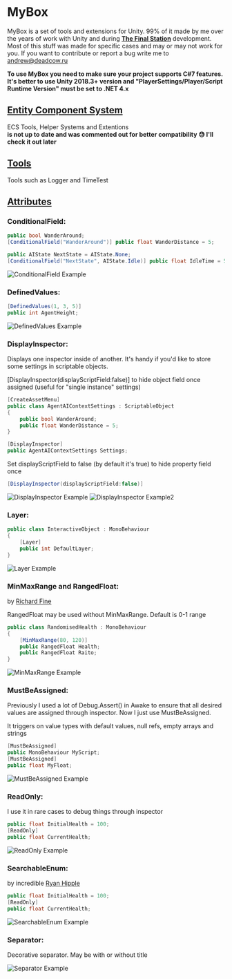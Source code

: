 # MyBox
MyBox is a set of tools and extensions for Unity. 99% of it made by me over the years of work with Unity and during **[The Final Station](https://store.steampowered.com/app/435530/The_Final_Station/)** development. <br />
Most of this stuff was made for specific cases and may or may not work for you. If you want to contribute or report a bug write me to andrew@deadcow.ru

**To use MyBox you need to make sure your project supports C#7 features.**<br />
**It's better to use Unity 2018.3+ version and "PlayerSettings/Player/Script Runtime Version" must be set to .NET 4.x**

## [Entity Component System](ECS/)
ECS Tools, Helper Systems and Extentions <br />
**is not up to date and was commented out for better compatibility :sweat: I'll check it out later**

## [Tools](Tools/)
Tools such as Logger and TimeTest

## [Attributes](Attributes/)
### ConditionalField:
```c#
public bool WanderAround;
[ConditionalField("WanderAround")] public float WanderDistance = 5;

public AIState NextState = AIState.None;
[ConditionalField("NextState", AIState.Idle)] public float IdleTime = 5;
```
![ConditionalField Example][ConditionalField]

[ConditionalField]: http://deadcow.ru/MyBox/ConditionalField.gif "ConditionalField Example"


### DefinedValues:
```c#
[DefinedValues(1, 3, 5)]
public int AgentHeight;
```
![DefinedValues Example][DefinedValues]

[DefinedValues]: http://deadcow.ru/MyBox/DefinedValues.gif "DefinedValues Example"


### DisplayInspector:
Displays one inspector inside of another. 
It's handy if you'd like to store some settings in scriptable objects.

[DisplayInspector(displayScriptField:false)] to hide object field once assigned (useful for "single instance" settings)
```c#
[CreateAssetMenu]
public class AgentAIContextSettings : ScriptableObject
{
	public bool WanderAround;
	public float WanderDistance = 5;
}
```
```c#
[DisplayInspector]
public AgentAIContextSettings Settings;
```
Set displayScriptField to false (by default it's true) to hide property field once 
```c#
[DisplayInspector(displayScriptField:false)]
```
![DisplayInspector Example][DisplayInspector]
![DisplayInspector Example2][DisplayInspector2]

[DisplayInspector]: http://deadcow.ru/MyBox/DisplayInspector.gif "DisplayInspector Example"
[DisplayInspector2]: http://deadcow.ru/MyBox/DisplayInspector2.gif "DisplayInspector Example2"


### Layer:
```c#
public class InteractiveObject : MonoBehaviour
{
	[Layer] 
	public int DefaultLayer;
}
```
![Layer Example][Layer]

[Layer]: http://deadcow.ru/MyBox/LayerAttribute.gif "Layer Example"


### MinMaxRange and RangedFloat:
by [Richard Fine](https://bitbucket.org/richardfine/scriptableobjectdemo)

RangedFloat may be used without MinMaxRange. Default is 0-1 range
```c#
public class RandomisedHealth : MonoBehaviour
{
	[MinMaxRange(80, 120)] 
	public RangedFloat Health;
	public RangedFloat Raito;
}
```
![MinMaxRange Example][MinMaxRange]

[MinMaxRange]: http://deadcow.ru/MyBox/MinMaxRange.gif "MinMaxRange Example"


### MustBeAssigned:
Previously I used a lot of Debug.Assert() in Awake to ensure that all desired values are assigned through inspector.
Now I just use MustBeAssigned. 

It triggers on value types with default values, null refs, empty arrays and strings
```c#
[MustBeAssigned]
public MonoBehaviour MyScript;
[MustBeAssigned]
public float MyFloat;
```
![MustBeAssigned Example][MustBeAssigned]

[MustBeAssigned]: http://deadcow.ru/MyBox/MustBeAssigned.png "MustBeAssigned Example"


### ReadOnly:
I use it in rare cases to debug things through inspector
```c#
public float InitialHealth = 100;
[ReadOnly]
public float CurrentHealth;
```
![ReadOnly Example][ReadOnly]

[ReadOnly]: http://deadcow.ru/MyBox/ReadOnly.png "ReadOnly Example"


### SearchableEnum:
by incredible [Ryan Hipple](https://github.com/roboryantron/UnityEditorJunkie)
```c#
public float InitialHealth = 100;
[ReadOnly]
public float CurrentHealth;
```
![SearchableEnum Example][SearchableEnum]

[SearchableEnum]: https://user-images.githubusercontent.com/20144789/39614240-5e844c24-4f3c-11e8-998a-e0fbf969ddd4.gif "SearchableEnum Example"


### Separator:
Decorative separator. May be with or without title

![Separator Example][Separator]

[Separator]: http://deadcow.ru/MyBox/Separator.png "Separator Example"

